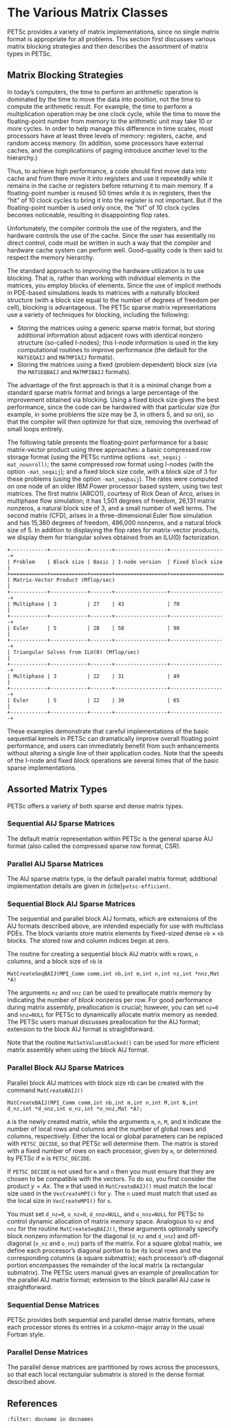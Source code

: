 # The Various Matrix Classes

PETSc provides a variety of matrix implementations, since no single
matrix format is appropriate for all problems. This section first
discusses various matrix blocking strategies and then describes the
assortment of matrix types in PETSc.

## Matrix Blocking Strategies

In today’s computers, the time to perform an arithmetic operation is
dominated by the time to move the data into position, not the time to
compute the arithmetic result. For example, the time to perform a
multiplication operation may be one clock cycle, while the time to move
the floating-point number from memory to the arithmetic unit may take 10
or more cycles. In order to help manage this difference in time scales,
most processors have at least three levels of memory: registers, cache,
and random access memory. (In addition, some processors have external
caches, and the complications of paging introduce another level to the
hierarchy.)

Thus, to achieve high performance, a code should first move data into
cache and from there move it into registers and use it repeatedly while
it remains in the cache or registers before returning it to main memory.
If a floating-point number is reused 50 times while it is in registers,
then the “hit” of 10 clock cycles to bring it into the register is not
important. But if the floating-point number is used only once, the “hit”
of 10 clock cycles becomes noticeable, resulting in disappointing flop
rates.

Unfortunately, the compiler controls the use of the registers, and the
hardware controls the use of the cache. Since the user has essentially
no direct control, code must be written in such a way that the compiler
and hardware cache system can perform well. Good-quality code is then
said to respect the memory hierarchy.

The standard approach to improving the hardware utilization is to use
blocking. That is, rather than working with individual elements in the
matrices, you employ blocks of elements. Since the use of implicit
methods in PDE-based simulations leads to matrices with a naturally
blocked structure (with a block size equal to the number of degrees of
freedom per cell), blocking is advantageous. The PETSc sparse matrix
representations use a variety of techniques for blocking, including the
following:

- Storing the matrices using a generic sparse matrix format, but
  storing additional information about adjacent rows with identical
  nonzero structure (so-called I-nodes); this I-node information is
  used in the key computational routines to improve performance (the
  default for the `MATSEQAIJ` and `MATMPIAIJ` formats).
- Storing the matrices using a fixed (problem dependent) block size
  (via the `MATSEQBAIJ` and `MATMPIBAIJ` formats).

The advantage of the first approach is that it is a minimal change from
a standard sparse matrix format and brings a large percentage of the
improvement obtained via blocking. Using a fixed block size gives the
best performance, since the code can be hardwired with that particular
size (for example, in some problems the size may be 3, in others 5, and
so on), so that the compiler will then optimize for that size, removing
the overhead of small loops entirely.

The following table presents the floating-point performance for a basic
matrix-vector product using three approaches: a basic compressed row
storage format (using the PETSc runtime options
`-mat_seqaij -mat_nounroll)`; the same compressed row format using
I-nodes (with the option `-mat_seqaij`); and a fixed block size code,
with a block size of 3 for these problems (using the option
`-mat_seqbaij`). The rates were computed on one node of an older IBM
Power processor based system, using two test matrices. The first matrix
(ARCO1), courtesy of Rick Dean of Arco, arises in multiphase flow
simulation; it has 1,501 degrees of freedom, 26,131 matrix nonzeros, a
natural block size of 3, and a small number of well terms. The second
matrix (CFD), arises in a three-dimensional Euler flow simulation and
has 15,360 degrees of freedom, 496,000 nonzeros, and a natural block
size of 5. In addition to displaying the flop rates for matrix-vector
products, we display them for triangular solves obtained from an ILU(0)
factorization.

```{eval-rst}
+------------+------------+-------+-----------------+------------------+
| Problem    | Block size | Basic | I-node version  | Fixed block size |
+============+============+=======+=================+==================+
| Matrix-Vector Product (Mflop/sec)                                    |
+------------+------------+-------+-----------------+------------------+
| Multiphase | 3          | 27    | 43              | 70               |
+------------+------------+-------+-----------------+------------------+
| Euler      | 5          | 28    | 58              | 90               |
+------------+------------+-------+-----------------+------------------+
| Triangular Solves from ILU(0) (Mflop/sec)                            |
+------------+------------+-------+-----------------+------------------+
| Multiphase | 3          | 22    | 31              | 49               |
+------------+------------+-------+-----------------+------------------+
| Euler      | 5          | 22    | 39              | 65               |
+------------+------------+-------+-----------------+------------------+
```

These examples demonstrate that careful implementations of the basic
sequential kernels in PETSc can dramatically improve overall floating
point performance, and users can immediately benefit from such
enhancements without altering a single line of their application codes.
Note that the speeds of the I-node and fixed block operations are
several times that of the basic sparse implementations.

## Assorted Matrix Types

PETSc offers a variety of both sparse and dense matrix types.

### Sequential AIJ Sparse Matrices

The default matrix representation within PETSc is the general sparse AIJ
format (also called the compressed sparse row format, CSR).

### Parallel AIJ Sparse Matrices

The AIJ sparse matrix type, is the default parallel matrix format;
additional implementation details are given in {cite}`petsc-efficient`.

### Sequential Block AIJ Sparse Matrices

The sequential and parallel block AIJ formats, which are extensions of
the AIJ formats described above, are intended especially for use with
multiclass PDEs. The block variants store matrix elements by fixed-sized
dense `nb` $\times$ `nb` blocks. The stored row and column
indices begin at zero.

The routine for creating a sequential block AIJ matrix with `m` rows,
`n` columns, and a block size of `nb` is

```
MatCreateSeqBAIJ(MPI_Comm comm,int nb,int m,int n,int nz,int *nnz,Mat *A)
```

The arguments `nz` and `nnz` can be used to preallocate matrix
memory by indicating the number of *block* nonzeros per row. For good
performance during matrix assembly, preallocation is crucial; however,
you can set `nz=0` and `nnz=NULL` for PETSc to dynamically allocate
matrix memory as needed. The PETSc users manual discusses preallocation
for the AIJ format; extension to the block AIJ format is
straightforward.

Note that the routine `MatSetValuesBlocked()` can be used for more
efficient matrix assembly when using the block AIJ format.

### Parallel Block AIJ Sparse Matrices

Parallel block AIJ matrices with block size nb can be created with the
command `MatCreateBAIJ()`

```
MatCreateBAIJ(MPI_Comm comm,int nb,int m,int n,int M,int N,int d_nz,int *d_nnz,int o_nz,int *o_nnz,Mat *A);
```

`A` is the newly created matrix, while the arguments `m`, `n`,
`M`, and `N` indicate the number of local rows and columns and the
number of global rows and columns, respectively. Either the local or
global parameters can be replaced with `PETSC_DECIDE`, so that PETSc
will determine them. The matrix is stored with a fixed number of rows on
each processor, given by `m`, or determined by PETSc if `m` is
`PETSC_DECIDE`.

If `PETSC_DECIDE` is not used for `m` and `n` then you must ensure
that they are chosen to be compatible with the vectors. To do so, you
first consider the product $y = A x$. The `m` that used in
`MatCreateBAIJ()` must match the local size used in the
`VecCreateMPI()` for `y`. The `n` used must match that used as the
local size in `VecCreateMPI()` for `x`.

You must set `d_nz=0`, `o_nz=0`, `d_nnz=NULL`, and `o_nnz=NULL` for
PETSc to control dynamic allocation of matrix memory space. Analogous to
`nz` and `nnz` for the routine `MatCreateSeqBAIJ()`, these
arguments optionally specify block nonzero information for the diagonal
(`d_nz` and `d_nnz`) and off-diagonal (`o_nz` and `o_nnz`) parts of
the matrix. For a square global matrix, we define each processor’s
diagonal portion to be its local rows and the corresponding columns (a
square submatrix); each processor’s off-diagonal portion encompasses the
remainder of the local matrix (a rectangular submatrix). The PETSc users
manual gives an example of preallocation for the parallel AIJ matrix
format; extension to the block parallel AIJ case is straightforward.

### Sequential Dense Matrices

PETSc provides both sequential and parallel dense matrix formats, where
each processor stores its entries in a column-major array in the usual
Fortran style.

### Parallel Dense Matrices

The parallel dense matrices are partitioned by rows across the
processors, so that each local rectangular submatrix is stored in the
dense format described above.

## References

```{bibliography} /petsc.bib
:filter: docname in docnames
```
